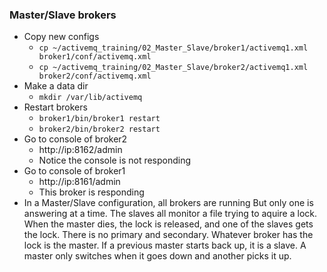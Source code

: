### Master/Slave brokers
  * Copy new configs
    * `cp ~/activemq_training/02_Master_Slave/broker1/activemq1.xml broker1/conf/activemq.xml`
    * `cp ~/activemq_training/02_Master_Slave/broker2/activemq1.xml broker2/conf/activemq.xml`
  * Make a data dir
    * `mkdir /var/lib/activemq`
  * Restart brokers
    * `broker1/bin/broker1 restart`
    * `broker2/bin/broker2 restart`
  * Go to console of broker2
    * http://ip:8162/admin
    * Notice the console is not responding
  * Go to console of broker1
    * http://ip:8161/admin
    * This broker is responding
  * In a Master/Slave configuration, all brokers are running
  But only one is answering at a time.
  The slaves all monitor a file trying to aquire a lock.
  When the master dies, the lock is released, and one of the slaves gets the lock.
  There is no primary and secondary.
  Whatever broker has the lock is the master. If a previous master starts back up, it is a slave.
  A master only switches when it goes down and another picks it up.
